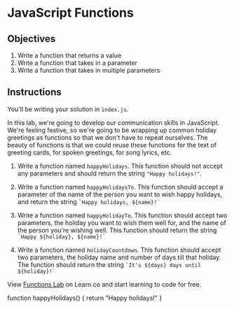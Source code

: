 # JavaScript Functions

## Objectives

1. Write a function that returns a value
2. Write a function that takes in a parameter
3. Write a function that takes in multiple parameters

## Instructions

You'll be writing your solution in `index.js`.

In this lab, we're going to develop our communication skills in JavaScript. We're feeling festive, so we're going to be wrapping up common holiday greetings as functions so that we don't have to repeat ourselves. The beauty of functions is that we could reuse these functions for the text of greeting cards, for spoken greetings, for song lyrics, etc.

1. Write a function named `happyHolidays`. This function should not accept any parameters and should return the string `"Happy holidays!"`.

2. Write a function named `happyHolidaysTo`. This function should accept a parameter of the name of the person you want to wish happy holidays, and return the string `` `Happy holidays, ${name}!` ``

3. Write a function named `happyHolidayTo`. This function should accept two parameters, the holiday you want to wish them well for, and the name of the person you're wishing well. This function should return the string `` `Happy ${holiday}, ${name}!` ``

4. Write a function named `holidayCountdown`. This function should accept two parameters, the holiday name and number of days till that holiday. The function should return the string `` `It's ${days} days until ${holiday}!` ``

<p class='util--hide'>View <a href='https://learn.co/lessons/js-functions-lab'>Functions Lab</a> on Learn.co and start learning to code for free.</p>

function happyHolidays() {
  return "Happy holidays!"
}
